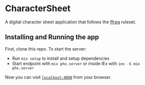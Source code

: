 # CharacterSheet

A digital character sheet application that follows the [ffrpg](https://ffrpg.net/ffrpg/) ruleset.

## Installing and Running the app

First, clone this repo. To start the server:

  * Run `mix setup` to install and setup dependencies
  * Start endpoint with `mix phx.server` or inside IEx with `iex -S mix phx.server`

Now you can visit [`localhost:4000`](http://localhost:4000) from your browser.
